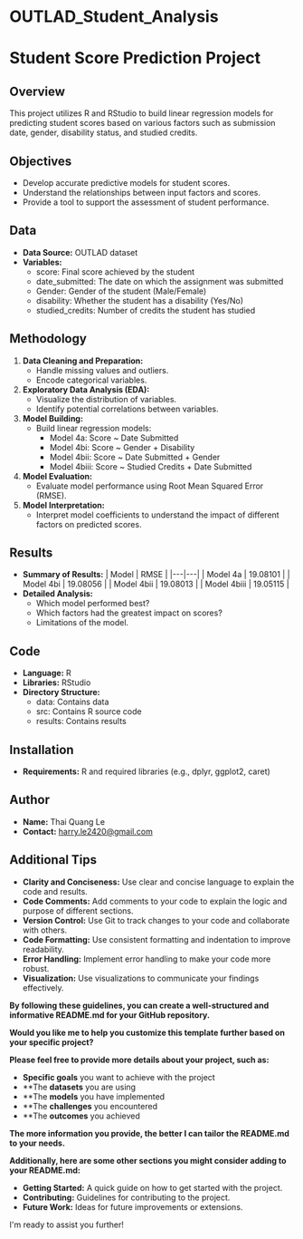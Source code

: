 # OUTLAD_Student_Analysis
# Student Score Prediction Project

## Overview
This project utilizes R and RStudio to build linear regression models for predicting student scores based on various factors such as submission date, gender, disability status, and studied credits.

## Objectives
* Develop accurate predictive models for student scores.
* Understand the relationships between input factors and scores.
* Provide a tool to support the assessment of student performance.

## Data
* **Data Source:** OUTLAD dataset
* **Variables:**
  * score: Final score achieved by the student
  * date_submitted: The date on which the assignment was submitted
  * Gender: Gender of the student (Male/Female)
  * disability: Whether the student has a disability (Yes/No)
  * studied_credits: Number of credits the student has studied

## Methodology
1. **Data Cleaning and Preparation:**
   * Handle missing values and outliers.
   * Encode categorical variables.
2. **Exploratory Data Analysis (EDA):**
   * Visualize the distribution of variables.
   * Identify potential correlations between variables.
3. **Model Building:**
   * Build linear regression models:
     * Model 4a: Score ~ Date Submitted
     * Model 4bi: Score ~ Gender + Disability
     * Model 4bii: Score ~ Date Submitted + Gender
     * Model 4biii: Score ~ Studied Credits + Date Submitted
4. **Model Evaluation:**
   * Evaluate model performance using Root Mean Squared Error (RMSE).
5. **Model Interpretation:**
   * Interpret model coefficients to understand the impact of different factors on predicted scores.

## Results
* **Summary of Results:**
  | Model | RMSE |
  |---|---|
  | Model 4a | 19.08101 |
  | Model 4bi | 19.08056 |
  | Model 4bii | 19.08013 |
  | Model 4biii | 19.05115 |
* **Detailed Analysis:**
  * Which model performed best?
  * Which factors had the greatest impact on scores?
  * Limitations of the model.

## Code
* **Language:** R
* **Libraries:** RStudio
* **Directory Structure:**
  * data: Contains data
  * src: Contains R source code
  * results: Contains results


## Installation
* **Requirements:** R and required libraries (e.g., dplyr, ggplot2, caret)

## Author
* **Name:** Thai Quang Le
* **Contact:** harry.le2420@gmail.com

## **Additional Tips**
* **Clarity and Conciseness:** Use clear and concise language to explain the code and results.
* **Code Comments:** Add comments to your code to explain the logic and purpose of different sections.
* **Version Control:** Use Git to track changes to your code and collaborate with others.
* **Code Formatting:** Use consistent formatting and indentation to improve readability.
* **Error Handling:** Implement error handling to make your code more robust.
* **Visualization:** Use visualizations to communicate your findings effectively.

**By following these guidelines, you can create a well-structured and informative README.md for your GitHub repository.**

**Would you like me to help you customize this template further based on your specific project?**

**Please feel free to provide more details about your project, such as:**
* **Specific goals** you want to achieve with the project
* **The **datasets** you are using
* **The **models** you have implemented
* **The **challenges** you encountered
* **The **outcomes** you achieved

**The more information you provide, the better I can tailor the README.md to your needs.**

**Additionally, here are some other sections you might consider adding to your README.md:**

* **Getting Started:** A quick guide on how to get started with the project.
* **Contributing:** Guidelines for contributing to the project.
* **Future Work:** Ideas for future improvements or extensions.

I'm ready to assist you further!
